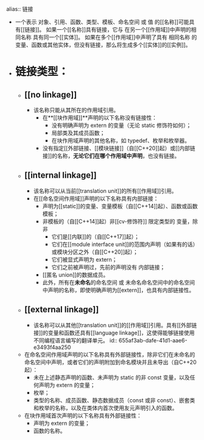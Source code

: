 alias:: 链接

- 一个表示 对象、引用、函数、类型、模板、命名空间 或 值 的[[名称]]可能具有[[链接]]。
  如果一个[[名称]]具有链接，它与 在另一个[[作用域]]中声明的相同名称 具有同一个[[实体]]。
  如果在多个[[作用域]]中声明了具有 相同名称 的变量、函数或其他实体，但没有链接，那么将生成多个[[实体]]的[[实例]]。
- # 链接类型：
	- ## [[no linkage]]
		- 该名称只能从其所在的作用域引用。
			- 在**[[块作用域]]**声明的以下名称没有链接性：
				- 没有明确声明为 extern 的变量（无论 static 修饰符如何）；
				- 局部类及其成员函数；
				- 在块作用域声明的其他名称，如 typedef、枚举和枚举器。
			- 没有指定[[外部链接、[[模块链接]]（自[[C++20]]起）或[[内部链接]]的名称，**无论它们在哪个作用域中声明**，也没有链接。
	- ## [[internal linkage]]
		- 该名称可以从当前[[translation unit]]的所有[[作用域]]引用。
		- 在[[命名空间作用域]]声明的以下名称具有内部链接：
			- 声明为[[static]]的变量、变量模板（自[[C++14]]起）、函数或函数模板；
			- 非模板的（自[[C++14]]起）非[[cv-修饰符]] 限定类型的 变量，除非
				- 它们是[[内联]]的（自[[C++17]]起）；
				- 它们在[[module interface unit]]的范围内声明（如果有的话）或模块分区之外（自[[C++20]]起）；
				- 它们被显式声明为 extern；
				- 它们之前被声明过，先前的声明没有 内部链接；
			- [[匿名 union]]的数据成员。
			- 此外，所有在**未命名**的命名空间 或 未命名命名空间中的命名空间 中声明的名称，即使明确声明为[[extern]]，也具有内部链接性。
	- ## [[external linkage]]
		- 该名称可以从其他[[translation unit]]的[[作用域]]引用。具有[[外部链接]]的变量和函数还具有[[language linkage]]，这使得能够链接使用不同编程语言编写的翻译单元。
		  id:: 655af3ab-dafe-41d1-aae6-e3493f4aa250
	- 在命名空间作用域声明的以下名称具有外部链接性，除非它们在未命名的命名空间中声明，或者它们的声明附加到命名模块并且未导出（自C++20起）：
		- 未在上述静态声明的函数、未声明为 static 的非 const 变量，以及任何声明为 extern 的变量；
		- 枚举；
		- 类型的名称、成员函数、静态数据成员（const 或非 const）、嵌套类和枚举的名称，以及在类体内首次使用友元声明引入的函数。
	- 在块作用域首次声明的以下名称具有外部链接性：
		- 声明为 extern 的变量；
		- 函数的名称。